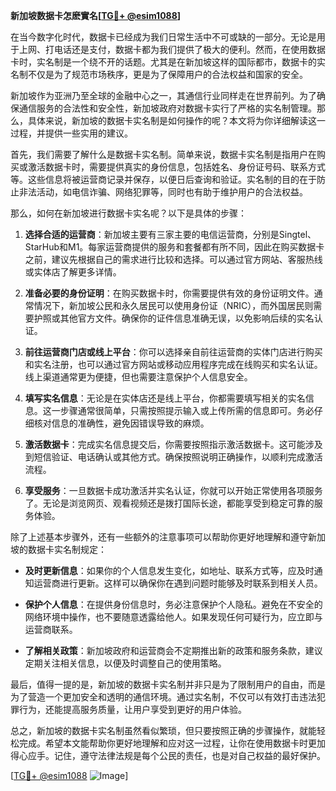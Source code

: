 **新加坡数据卡怎麽實名[[TG💪+ @esim1088](https://t.me/s/esim1088)]**

在当今数字化时代，数据卡已经成为我们日常生活中不可或缺的一部分。无论是用于上网、打电话还是支付，数据卡都为我们提供了极大的便利。然而，在使用数据卡时，实名制是一个绕不开的话题。尤其是在新加坡这样的国际都市，数据卡的实名制不仅是为了规范市场秩序，更是为了保障用户的合法权益和国家的安全。

新加坡作为亚洲乃至全球的金融中心之一，其通信行业同样走在世界前列。为了确保通信服务的合法性和安全性，新加坡政府对数据卡实行了严格的实名制管理。那么，具体来说，新加坡的数据卡实名制是如何操作的呢？本文将为你详细解读这一过程，并提供一些实用的建议。

首先，我们需要了解什么是数据卡实名制。简单来说，数据卡实名制是指用户在购买或激活数据卡时，需要提供真实的身份信息，包括姓名、身份证号码、联系方式等。这些信息将被运营商记录并保存，以便日后查询和验证。实名制的目的在于防止非法活动，如电信诈骗、网络犯罪等，同时也有助于维护用户的合法权益。

那么，如何在新加坡进行数据卡实名呢？以下是具体的步骤：

1. **选择合适的运营商**：新加坡主要有三家主要的电信运营商，分别是Singtel、StarHub和M1。每家运营商提供的服务和套餐都有所不同，因此在购买数据卡之前，建议先根据自己的需求进行比较和选择。可以通过官方网站、客服热线或实体店了解更多详情。

2. **准备必要的身份证明**：在购买数据卡时，你需要提供有效的身份证明文件。通常情况下，新加坡公民和永久居民可以使用身份证（NRIC），而外国居民则需要护照或其他官方文件。确保你的证件信息准确无误，以免影响后续的实名认证。

3. **前往运营商门店或线上平台**：你可以选择亲自前往运营商的实体门店进行购买和实名注册，也可以通过官方网站或移动应用程序完成在线购买和实名认证。线上渠道通常更为便捷，但也需要注意保护个人信息安全。

4. **填写实名信息**：无论是在实体店还是线上平台，你都需要填写相关的实名信息。这一步骤通常很简单，只需按照提示输入或上传所需的信息即可。务必仔细核对信息的准确性，避免因错误导致的麻烦。

5. **激活数据卡**：完成实名信息提交后，你需要按照指示激活数据卡。这可能涉及到短信验证、电话确认或其他方式。确保按照说明正确操作，以顺利完成激活流程。

6. **享受服务**：一旦数据卡成功激活并实名认证，你就可以开始正常使用各项服务了。无论是浏览网页、观看视频还是拨打国际长途，都能享受到稳定可靠的服务体验。

除了上述基本步骤外，还有一些额外的注意事项可以帮助你更好地理解和遵守新加坡的数据卡实名制规定：

- **及时更新信息**：如果你的个人信息发生变化，如地址、联系方式等，应及时通知运营商进行更新。这样可以确保你在遇到问题时能够及时联系到相关人员。
  
- **保护个人信息**：在提供身份信息时，务必注意保护个人隐私。避免在不安全的网络环境中操作，也不要随意透露给他人。如果发现任何可疑行为，应立即与运营商联系。

- **了解相关政策**：新加坡政府和运营商会不定期推出新的政策和服务条款，建议定期关注相关信息，以便及时调整自己的使用策略。

最后，值得一提的是，新加坡的数据卡实名制并非只是为了限制用户的自由，而是为了营造一个更加安全和透明的通信环境。通过实名制，不仅可以有效打击违法犯罪行为，还能提高服务质量，让用户享受到更好的用户体验。

总之，新加坡的数据卡实名制虽然看似繁琐，但只要按照正确的步骤操作，就能轻松完成。希望本文能帮助你更好地理解和应对这一过程，让你在使用数据卡时更加得心应手。记住，遵守法律法规是每个公民的责任，也是对自己权益的最好保护。

[[TG💪+ @esim1088](https://t.me/s/esim1088) ![Image](https://i.postimg.cc/4NQfJmqS/Snipaste-2025-05-13-00-14-12.png)]